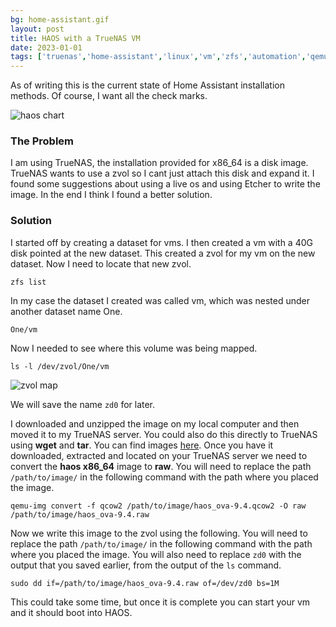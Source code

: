 ```yaml
---
bg: home-assistant.gif
layout: post
title: HAOS with a TrueNAS VM
date: 2023-01-01
tags: ['truenas','home-assistant','linux','vm','zfs','automation','qemu']
---
```



As of writing this is the current state of Home Assistant installation methods. Of course, I want all the check marks.

![haos chart](https://github.com/cbrookins/tech.brookins.info/raw/main/assets/images/HAOS_01.png "haos chart")

### The Problem
I am using TrueNAS, the installation provided for x86_64 is a disk image.  TrueNAS wants to use a zvol so I cant just attach this disk and expand it.  I found
some suggestions about using a live os and using Etcher to write the image.  In the end I think I found a better solution.  

### Solution
I started off by creating a dataset for vms.  I then created a vm with a 40G disk pointed at the new dataset. This created a zvol for my vm on the new dataset. 
Now I need to locate that new zvol.  

```
zfs list
```
In my case the dataset I created was called vm, which was nested under another dataset name One.  

```
One/vm
```

Now I needed to see where this volume was being mapped.  

```
ls -l /dev/zvol/One/vm
```
![zvol map](https://github.com/cbrookins/tech.brookins.info/raw/main/assets/images/HAOS_02.png "zvol map")

We will save the name `zd0` for later.  

I downloaded and unzipped the image on my local computer and then moved it to my TrueNAS server.  You could also do this directly to TrueNAS using **wget** and **tar**. 
You can find images [here](https://github.com/home-assistant/operating-system/releases).  Once you have it downloaded, extracted and located on your TrueNAS server
we need to convert the **haos x86_64** image to **raw**.  You will need to replace the path `/path/to/image/` in the following command with the path where you
placed the image.  

```
qemu-img convert -f qcow2 /path/to/image/haos_ova-9.4.qcow2 -O raw /path/to/image/haos_ova-9.4.raw
```

Now we write this image to the zvol using the following. You will need to replace the path `/path/to/image/` in the following command with the path where you
placed the image. You will also need to replace `zd0` with the output that you saved earlier, from the output of the `ls` command.  

```
sudo dd if=/path/to/image/haos_ova-9.4.raw of=/dev/zd0 bs=1M
```

This could take some time, but once it is complete you can start your vm and it should boot into HAOS.

